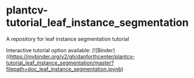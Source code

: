 # plantcv-tutorial_leaf_instance_segmentation
A repository for leaf instance segmentation tutorial

Interactive tutorial option available:
[![Binder]((https://mybinder.org/v2/gh/danforthcenter/plantcv-tutorial_leaf_instance_segmentation/master?filepath=doc_leaf_instance_segmentation.ipynb)
